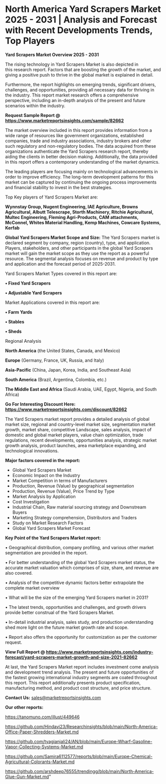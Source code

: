 # North America Yard Scrapers Market 2025 - 2031 | Analysis and Forecast with Recent Developments Trends, Top Players

<Strong> Yard Scrapers Market Overview 2025 - 2031</strong>

The rising technology in Yard Scrapers Market is also depicted in this research report. Factors that are boosting the growth of the market, and giving a positive push to thrive in the global market is explained in detail.

Furthermore, the report highlights on emerging trends, significant drivers, challenges, and opportunities, providing all necessary data for thriving in the industry. This report market research offers a comprehensive perspective, including an in-depth analysis of the present and future scenarios within the industry.

<strong>Request Sample Report @ <a href=https://www.marketreportsinsights.com/sample/82662>https://www.marketreportsinsights.com/sample/82662</a></strong>

The market overview included in this report provides information from a wide range of resources like government organizations, established companies, trade and industry associations, industry brokers and other such regulatory and non-regulatory bodies. The data acquired from these organizations authenticate the Yard Scrapers research report, thereby aiding the clients in better decision making. Additionally, the data provided in this report offers a contemporary understanding of the market dynamics.

The leading players are focusing mainly on technological advancements in order to improve efficiency. The long-term development patterns for this market can be captured by continuing the ongoing process improvements and financial stability to invest in the best strategies.

Top Key players of Yard Scrapers Market are:

<strong>Wynnstay Group, Nugent Engineering, IAE Agriculture, Browns Agricultural, Albutt Telescrape, Storth Machinery, Ritchie Agricultural, Multec Engineering, Fleming Agri-Products, CAM attachments, McConnel, Whites Material Handling, Kemp Machines, Cowcare Systems, Kerfab</strong>

<strong><b>Global Yard Scrapers Market Scope and Size:</b></strong>
The Yard Scrapers market is declared segment by company, region (country), type, and application. Players, stakeholders, and other participants in the global Yard Scrapers market will gain the market scope as they use the report as a powerful resource. The segmental analysis focuses on revenue and product by type and application and the forecast period of 2025-2031.

Yard Scrapers Market Types covered in this report are:

<strong>• Fixed Yard Scrapers

• Adjustable Yard Scrapers</strong>

Market Applications covered in this report are:

<strong>• Farm Yards

• Stables

• Sheds</strong> 

Regional Analysis

<strong>North America</strong> (the United States, Canada, and Mexico)

<strong>Europe</strong> (Germany, France, UK, Russia, and Italy)

<strong>Asia-Pacific</strong> (China, Japan, Korea, India, and Southeast Asia)

<strong>South America</strong> (Brazil, Argentina, Colombia, etc.)

<strong>The Middle East and Africa</strong> (Saudi Arabia, UAE, Egypt, Nigeria, and South Africa)

<strong>Go For Interesting Discount Here: <a href=https://www.marketreportsinsights.com/discount/82662>https://www.marketreportsinsights.com/discount/82662</a></strong>

The Yard Scrapers market report provides a detailed analysis of global market size, regional and country-level market size, segmentation market growth, market share, competitive Landscape, sales analysis, impact of domestic and global market players, value chain optimization, trade regulations, recent developments, opportunities analysis, strategic market growth analysis, product launches, area marketplace expanding, and technological innovations.

<strong><b>Major factors covered in the report:</b></strong>
<ul>
  <li>Global Yard Scrapers Market </li>
  <li>Economic Impact on the Industry</li>
  <li>Market Competition in terms of Manufacturers</li>
  <li>Production, Revenue (Value) by geographical segmentation</li>
  <li>Production, Revenue (Value), Price Trend by Type</li>
  <li>Market Analysis by Application</li>
  <li>Cost Investigation</li>
  <li>Industrial Chain, Raw material sourcing strategy and Downstream Buyers</li>
  <li>Marketing Strategy comprehension, Distributors and Traders</li>
  <li>Study on Market Research Factors</li>
  <li>Global Yard Scrapers Market Forecast</li>
</ul>

<strong><b>Key Point of the Yard Scrapers Market report:</b></strong>

• Geographical distribution, company profiling, and various other market segmentation are provided in the report.

• For better understanding of the global Yard Scrapers market status, the accurate market valuation which comprises of size, share, and revenue are also covered.

• Analysis of the competitive dynamic factors better extrapolate the complete market overview

• What will be the size of the emerging Yard Scrapers market in 2031?

• The latest trends, opportunities and challenges, and growth drivers provide better construal of the Yard Scrapers Market.

• In-detail industrial analysis, sales study, and production understanding shed more light on the future market growth rate and scope.

• Report also offers the opportunity for customization as per the customer request.

<strong><b>View Full Report @ <a href=https://www.marketreportsinsights.com/industry-forecast/yard-scrapers-market-growth-and-size-2021-82662>https://www.marketreportsinsights.com/industry-forecast/yard-scrapers-market-growth-and-size-2021-82662</a></b></strong>


At last, the Yard Scrapers Market report includes investment come analysis and development trend analysis. The present and future opportunities of the fastest growing international industry segments are coated throughout this report. This report additionally presents product specification, manufacturing method, and product cost structure, and price structure.

<strong>Contact Us:</strong>
sales@marketreportsinsights.com

<strong>Our other reports:</strong>

<a href=https://tanomuno.com/illust/449646>https://tanomuno.com/illust/449646</a>

<a href=https://github.com/Hindavi23/Researchinsights/blob/main/North-America-Office-Paper-Shredders-Market.md>https://github.com/Hindavi23/Researchinsights/blob/main/North-America-Office-Paper-Shredders-Market.md</a>

<a href=https://github.com/tyagianjali24/AN/blob/main/Europe-Wharf-Gasoline-Vapor-Collecting-Systems-Market.md>https://github.com/tyagianjali24/AN/blob/main/Europe-Wharf-Gasoline-Vapor-Collecting-Systems-Market.md</a>

<a href=https://github.com/Samira6112577/reports/blob/main/Europe-Chemical-Agricultural-Colorants-Market.md>https://github.com/Samira6112577/reports/blob/main/Europe-Chemical-Agricultural-Colorants-Market.md</a>

<a href=https://github.com/arshdeep76555/trendingg/blob/main/North-America-Glue-Gun-Market.md>https://github.com/arshdeep76555/trendingg/blob/main/North-America-Glue-Gun-Market.md</a>"
